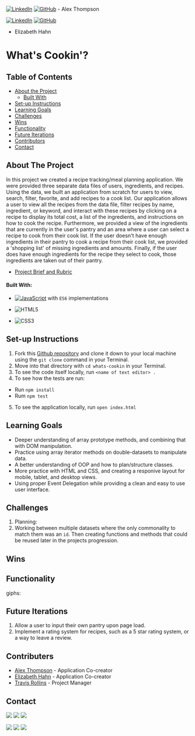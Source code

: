 [![LinkedIn](https://img.shields.io/badge/-LinkedIn-black.svg?style=flat-square&logo=linkedin&colorB=555)](https://www.linkedin.com/in/alex-thompson-309070a2/ ) [![GitHub](https://img.shields.io/badge/GitHub-black.svg?&style=flat-square&logo=github&logoColor=white)](https://github.com/alexthompson207) - Alex Thompson

[![LinkedIn](https://img.shields.io/badge/-LinkedIn-black.svg?style=flat-square&logo=linkedin&colorB=555)](https://www.linkedin.com/in/elizabeth-s-hahn/) [![GitHub](https://img.shields.io/badge/GitHub-black.svg?&style=flat-square&logo=github&logoColor=white)](https://github.com/elizhahn)
- Elizabeth Hahn




<p align="center">
  <a href="https://github.com/alexthompson207/whats-cookin">
    <!-- <img src="images/logo.png" alt="Logo" width="80" height="80"> -->
  </a>

  <h1 align="left">What's Cookin'?</h1>



## Table of Contents

- [About the Project](#about-the-project)
  - [Built With](#built-with)
- [Set-up Instructions](#set-up-instructions)
- [Learning Goals](#learning-goals)
- [Challenges](#challenges)
- [Wins](#wins)
- [Functionality](#functionality)
- [Future Iterations](#future-iterations)
- [Contributors](#contributors)
- [Contact](#contact)

## About The Project

In this project we created a recipe tracking/meal planning application. We were provided three separate data files of users, ingredients, and recipes. Using the data, we built an application from scratch for users to view, search, filter, favorite, and add recipes to a cook list. Our application allows a user to view all the recipes from the data file, filter recipes by name, ingredient, or keyword, and interact with these recipes by clicking on a recipe to display its total cost, a list of the ingredients, and instructions on how to cook the recipe. Furthermore, we provided a view of the ingredients that are currently in the user's pantry and an area where a user can select a recipe to cook from their cook list. If the user doesn't have enough ingredients in their pantry to cook a recipe from their cook list, we provided a 'shopping list' of missing ingredients and amounts. Finally, if the user does have enough ingredients for the recipe they select to cook, those ingredients are taken out of their pantry.

- [Project Brief and Rubric](https://frontend.turing.io/projects/whats-cookin.html)

  

#### Built With:

- [![JavaScript](https://img.shields.io/badge/-JavaScript-black?style=flat-square&logo=javascript)](https://www.javascript.com/) with `ES6` implementations

- ![HTML5](https://img.shields.io/badge/-HTML5-black?style=flat-square&logo=html5&logoColor=white)

- ![CSS3](https://img.shields.io/badge/-CSS3-black?style=flat-square&logo=css3)

  

## Set-up Instructions

1. Fork this [Github repository](https://github.com/alexthompson207/whats-cookin) and clone it down to your local machine using the `git clone` command in your Terminal.
2. Move into that directory with `cd whats-cookin` in your Terminal.
3. To see the code itself locally, run `<name of text editor> .`
4. To see how the tests are run:
  - Run `npm install`
  - Rum `npm test`
5. To see the application locally, run `open index.html` 



## Learning Goals
- Deeper understanding of array prototype methods, and combining that with DOM manipulation.
- Practice using array iterator methods on double-datasets to manipulate data.
- A better understanding of OOP and how to plan/structure classes.
- More practice with HTML and CSS, and creating a responive layout for mobile, tablet, and desktop views.
- Using proper Event Delegation while providing a clean and easy to use user interface. 



## Challenges

1. Planning:
2. Working between multiple datasets where the only commonality to match them was an `id`. Then creating functions and methods that could be reused later in the projects progression. 




## Wins



## Functionality
giphs:



## Future Iterations

1. Allow a user to input their own pantry upon page load.
2. Implement a rating system for recipes, such as a 5 star rating system, or a way to leave a review.



## Contributers

* [Alex Thompson](https://github.com/alexthompson207) - Application Co-creator
* [Elizabeth Hahn](https://github.com/elizhahn) - Application Co-creator
* [Travis Rollins](https://github.com/Kalikoze) - Project Manager

## Contact

[<img src="https://img.shields.io/badge/LinkedIn-alex--thompson-informational?style=for-the-badge&labelColor=black&logo=linkedin&logoColor=0077b5&&color=0077b5"/>][linkedin]
[<img src="https://img.shields.io/badge/Gmail-ahthomps1@gmail.com-informational?style=for-the-badge&labelColor=black&logoColor=d14836&logo=microsoft&color=d14836"/>][gmail]
[<img src="https://img.shields.io/badge/Github-AlexThompson207-informational?style=for-the-badge&labelColor=black&logo=github&color=7d88e6"/>][github]

[<img src="https://img.shields.io/badge/LinkedIn-elizabeth--hahn-informational?style=for-the-badge&labelColor=black&logo=linkedin&logoColor=0077b5&&color=0077b5"/>][linkedin2]
[<img src="https://img.shields.io/badge/Gmail-ahthomps1@gmail.com-informational?style=for-the-badge&labelColor=black&logoColor=d14836&logo=microsoft&color=d14836"/>][gmail2]
[<img src="https://img.shields.io/badge/Github-elizhahn-informational?style=for-the-badge&labelColor=black&logo=github&color=7d88e6"/>][github2]



<!-- Personal Definitions  -->

[linkedin]: https://www.linkedin.com/in/alex-thompson-309070a2/
[Gmail]: mailto:ahthomps1@gmail.com
[github]: https://github.com/alexthompson207
[linkedin2]: https://www.linkedin.com/in/elizabeth-s-hahn/
[Gmail2]: mailto:ahthomps1@gmail.com
[github2]: https://github.com/elizhahn
